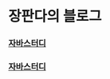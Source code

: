 # 장판다의 블로그

### [자바스터디](/_posts/java/20210213_01_jvm.html)

### [자바스터디](/_posts/2020-03-02-friday-theme.carousel)

<!--
## 1.CS

### [알고리즘(algorithm)](/categories/algorithm)
---
## 2.Backend

### java

### spring framework

### 젠킨스(jenkins)

---
## 3.Frontend
### javascript

### [vue.js](/categories/vuejs)

### webpack

### node.js
-->
